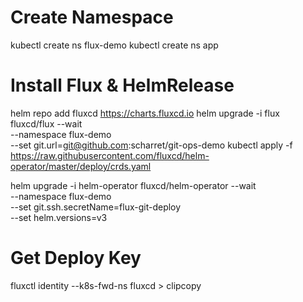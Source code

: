 # Create Namespace

kubectl create ns flux-demo
kubectl create ns app

# Install Flux & HelmRelease
helm repo add fluxcd https://charts.fluxcd.io
helm upgrade -i flux fluxcd/flux --wait \
--namespace flux-demo \
--set git.url=git@github.com:scharret/git-ops-demo
kubectl apply -f https://raw.githubusercontent.com/fluxcd/helm-operator/master/deploy/crds.yaml

helm upgrade -i helm-operator fluxcd/helm-operator --wait \
--namespace flux-demo \
--set git.ssh.secretName=flux-git-deploy \
--set helm.versions=v3


# Get Deploy Key
fluxctl identity --k8s-fwd-ns fluxcd > clipcopy


